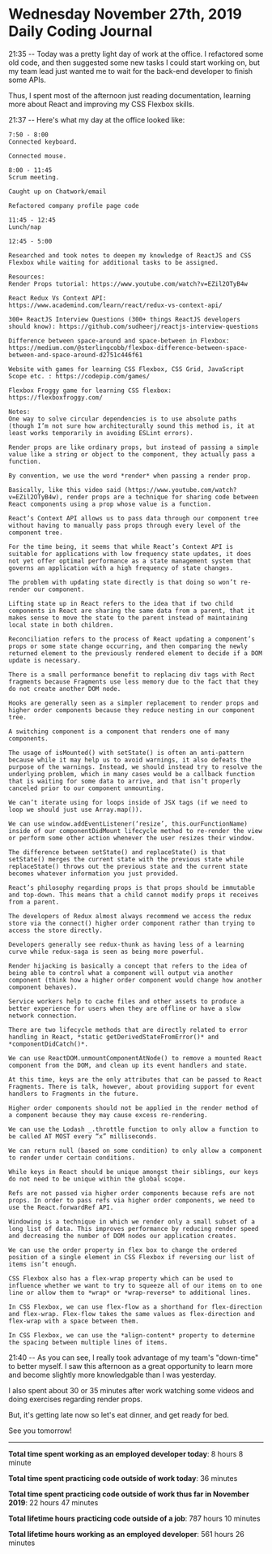 # Wednesday November 27th, 2019 Daily Coding Journal

21:35 -- Today was a pretty light day of work at the office. I refactored some old code, and then suggested some new tasks I could start working on, but my team lead just wanted me to wait for the back-end developer to finish some APIs. 

Thus, I spent most of the afternoon just reading documentation, learning more about React and improving my CSS Flexbox skills.

21:37 -- Here's what my day at the office looked like:
```
7:50 - 8:00
Connected keyboard.

Connected mouse.

8:00 - 11:45
Scrum meeting.

Caught up on Chatwork/email

Refactored company profile page code

11:45 - 12:45
Lunch/nap

12:45 - 5:00

Researched and took notes to deepen my knowledge of ReactJS and CSS Flexbox while waiting for additional tasks to be assigned.

Resources:
Render Props tutorial: https://www.youtube.com/watch?v=EZil2OTyB4w

React Redux Vs Context API: https://www.academind.com/learn/react/redux-vs-context-api/

300+ ReactJS Interview Questions (300+ things ReactJS developers should know): https://github.com/sudheerj/reactjs-interview-questions

Difference between space-around and space-between in Flexbox: https://medium.com/@sterlingcobb/flexbox-difference-between-space-between-and-space-around-d2751c446f61

Website with games for learning CSS Flexbox, CSS Grid, JavaScript Scope etc. : https://codepip.com/games/

Flexbox Froggy game for learning CSS flexbox: https://flexboxfroggy.com/

Notes:
One way to solve circular dependencies is to use absolute paths (though I’m not sure how architecturally sound this method is, it at least works temporarily in avoiding ESLint errors).

Render props are like ordinary props, but instead of passing a simple value like a string or object to the component, they actually pass a function.

By convention, we use the word *render* when passing a render prop.

Basically, like this video said (https://www.youtube.com/watch?v=EZil2OTyB4w), render props are a technique for sharing code between React components using a prop whose value is a function.

React’s Context API allows us to pass data through our component tree without having to manually pass props through every level of the component tree.

For the time being, it seems that while React’s Context API is suitable for applications with low frequency state updates, it does not yet offer optimal performance as a state management system that governs an application with a high frequency of state changes.

The problem with updating state directly is that doing so won’t re-render our component.

Lifting state up in React refers to the idea that if two child components in React are sharing the same data from a parent, that it makes sense to move the state to the parent instead of maintaining local state in both children.

Reconciliation refers to the process of React updating a component’s props or some state change occurring, and then comparing the newly returned element to the previously rendered element to decide if a DOM update is necessary.

There is a small performance benefit to replacing div tags with Rect fragments because Fragments use less memory due to the fact that they do not create another DOM node.

Hooks are generally seen as a simpler replacement to render props and higher order components because they reduce nesting in our component tree.

A switching component is a component that renders one of many components.

The usage of isMounted() with setState() is often an anti-pattern because while it may help us to avoid warnings, it also defeats the purpose of the warnings. Instead, we should instead try to resolve the underlying problem, which in many cases would be a callback function that is waiting for some data to arrive, and that isn’t properly canceled prior to our component unmounting.

We can’t iterate using for loops inside of JSX tags (if we need to loop we should just use Array.map()).

We can use window.addEventListener(‘resize’, this.ourFunctionName) inside of our componentDidMount lifecycle method to re-render the view or perform some other action whenever the user resizes their window.

The difference between setState() and replaceState() is that setState() merges the current state with the previous state while replaceState() throws out the previous state and the current state becomes whatever information you just provided.

React’s philosophy regarding props is that props should be immutable and top-down. This means that a child cannot modify props it receives from a parent.

The developers of Redux almost always recommend we access the redux store via the connect() higher order component rather than trying to access the store directly.

Developers generally see redux-thunk as having less of a learning curve while redux-saga is seen as being more powerful.

Render hijacking is basically a concept that refers to the idea of being able to control what a component will output via another component (think how a higher order component would change how another component behaves).

Service workers help to cache files and other assets to produce a better experience for users when they are offline or have a slow network connection.

There are two lifecycle methods that are directly related to error handling in React, *static getDerivedStateFromError()* and *componentDidCatch()*.

We can use ReactDOM.unmountComponentAtNode() to remove a mounted React component from the DOM, and clean up its event handlers and state.

At this time, keys are the only attributes that can be passed to React Fragments. There is talk, however, about providing support for event handlers to Fragments in the future.

Higher order components should not be applied in the render method of a component because they may cause excess re-rendering.

We can use the Lodash _.throttle function to only allow a function to be called AT MOST every “x” milliseconds.

We can return null (based on some condition) to only allow a component to render under certain conditions.

While keys in React should be unique amongst their siblings, our keys do not need to be unique within the global scope.

Refs are not passed via higher order components because refs are not props. In order to pass refs via higher order components, we need to use the React.forwardRef API.

Windowing is a technique in which we render only a small subset of a long list of data. This improves performance by reducing render speed and decreasing the number of DOM nodes our application creates.

We can use the order property in flex box to change the ordered position of a single element in CSS Flexbox if reversing our list of items isn’t enough.

CSS Flexbox also has a flex-wrap property which can be used to influence whether we want to try to squeeze all of our items on to one line or allow them to *wrap* or *wrap-reverse* to additional lines.

In CSS Flexbox, we can use flex-flow as a shorthand for flex-direction and flex-wrap. Flex-flow takes the same values as flex-direction and flex-wrap with a space between them.

In CSS Flexbox, we can use the *align-content* property to determine the spacing between multiple lines of items.
```

21:40 -- As you can see, I really took advantage of my team's "down-time" to better myself. I saw this afternoon as a great opportunity to learn more and become slightly more knowledgable than I was yesterday.

I also spent about 30 or 35 minutes after work watching some videos and doing exercises regarding render props.

But, it's getting late now so let's eat dinner, and get ready for bed.

See you tomorrow!
___
**Total time spent working as an employed developer today**: 8 hours 8 minute

**Total time spent practicing code outside of work today**: 36 minutes

**Total time spent practicing code outside of work thus far in November 2019**: 22 hours 47 minutes

**Total lifetime hours practicing code outside of a job**: 787 hours 10 minutes

**Total lifetime hours working as an employed developer**: 561 hours 26 minutes